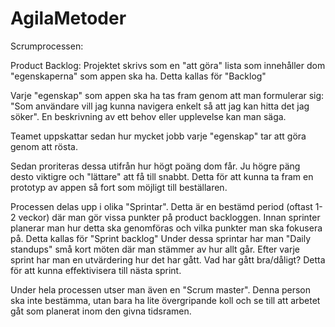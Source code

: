 # AgilaMetoder



Scrumprocessen:

Product Backlog:
Projektet skrivs som en "att göra" lista som innehåller dom "egenskaperna" som appen ska ha. Detta kallas för "Backlog"

Varje "egenskap" som appen ska ha tas fram genom att man formulerar sig: "Som användare vill jag kunna navigera enkelt så att jag kan hitta det jag söker". En beskrivning av ett behov eller upplevelse kan man säga. 

Teamet uppskattar sedan hur mycket jobb varje "egenskap" tar att göra genom att rösta. 

Sedan proriteras dessa utifrån hur högt poäng dom får. Ju högre päng desto viktigre och "lättare" att få till snabbt.
Detta för att kunna ta fram en prototyp av appen så fort som möjligt till beställaren. 


Processen delas upp i olika "Sprintar". Detta är en bestämd period (oftast 1-2 veckor) där man gör vissa punkter på product backloggen. 
Innan sprinter planerar man hur detta ska genomföras och vilka punkter man ska fokusera på. 
Detta kallas för "Sprint backlog"
Under dessa sprintar har man "Daily standups" små kort möten där man stämmer av hur allt går. 
Efter varje sprint har man en utvärdering hur det har gått.
Vad har gått bra/dåligt? 
Detta för att kunna effektivisera till nästa sprint. 

Under hela processen utser man även en "Scrum master". Denna person ska inte bestämma, utan bara ha lite övergripande koll och se till att arbetet gåt som planerat inom den givna tidsramen. 
